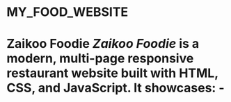 # MY_FOOD_WEBSITE
# Zaikoo Foodie  *Zaikoo Foodie* is a modern, multi-page responsive restaurant website built with HTML, CSS, and JavaScript. It showcases:  - 
